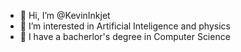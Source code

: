 - 👋 Hi, I’m @KevinInkjet
- 👀 I’m interested in Artificial Inteligence and physics
- 🌱 I have a bacherlor's degree in Computer Science

<!---
KevinInkjet/KevinInkjet is a ✨ special ✨ repository because its `README.md` (this file) appears on your GitHub profile.
You can click the Preview link to take a look at your changes.
--->
